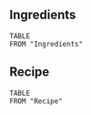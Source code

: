 ## Ingredients
```dataview
TABLE 
FROM "Ingredients"
```

## Recipe
```dataview
TABLE 
FROM "Recipe"
```